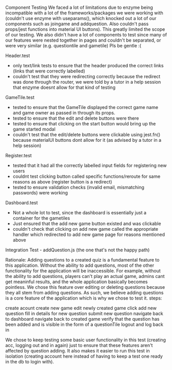 Component Testing
We faced a lot of limitations due to enzyme being incompatible with a lot of the frameworks/packages we were working with (couldn't use enzyme with useparams(), which knocked out a lot of our components such as joingame and addquestion. Also couldn't pass props/jest functions into material UI buttons). This greatly limited the scope of our testing. 
We also didn't have a lot of components to test since many of our features were nested together in pages and couldn't be separated, or were very similar (e.g. questiontile and gametile)
Pls be gentle :(

Header.test
- only text/link tests to ensure that the header produced the correct links (links that were correctly labelled)
- couldn't test that they were redirecting correctly because the redirect was done through the router, we were told by a tutor in a help session that enzyme doesnt allow for that kind of testing

GameTile.test
- tested to ensure that the GameTile displayed the correct game name and game owner as passed in through its props.
- tested to ensure that the edit and delete buttons were there
- tested to ensure that clicking on the start button would bring up the game started modal
- couldn't test that the edit/delete buttons were clickable using jest.fn() because materialUI buttons dont allow for it (as advised by a tutor in a help session)

Register.test
- tested that it had all the correctly labelled input fields for registering new users
- couldnt test clicking button called specific functions/reroute for same reasons as above (register button is a redirect)
- tested to ensure validation checks (invalid email, mismatching passwords) were working

Dashboard.test
- Not a whole lot to test, since the dashboard is essentially just a container for the gametiles
- Just ensured that the add new game button existed and was clickable
- couldn't check that clicking on add new game called the appropriate handler which redirected to add new game page for reasons mentioned above



Integration Test - addQuestion.js (the one that's not the happy path)

Rationale:
Adding questions to a created quiz is a fundamental feature to this application. Without the ability to add questions, most of the other functionality for the application will be inaccessible. For example, without the ability to add questions, players can't play an actual game, admins cant get meaninful results, and the whole application basically becomes pointless. We chose this feature over editing or deleting questions because they all stem from adding questions.
As such, we believe adding questions is a core feature of the application which is why we chose to test it.
steps:

create acount
create new game
edit newly created game
click add new question
fill in details for new question
submit new question
navigate back to dashboard
navigate back to created game
verify that the question has been added and is visible in the form of a questionTile
logout and log back in

We chose to keep testing some basic user functionality in this test (creating acc, logging out and in again) just to ensure that these features aren't affected by question adding. It also makes it easier to run this test in isolation (creating account here instead of having to keep a test one ready in the db to login with).